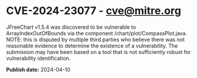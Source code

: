 # CVE-2024-23077 - cve@mitre.org

JFreeChart v1.5.4 was discovered to be vulnerable to ArrayIndexOutOfBounds via the component /chart/plot/CompassPlot.java. NOTE: this is disputed by multiple third parties who believe there was not reasonable evidence to determine the existence of a vulnerability. The submission may have been based on a tool that is not sufficiently robust for vulnerability identification.

**Publish date:** 2024-04-10
